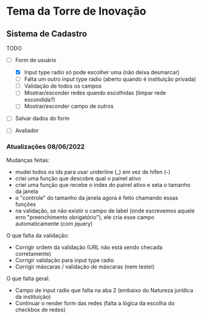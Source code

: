 # Tema da Torre de Inovação

## Sistema de Cadastro
TODO
- [ ] Form de usuário
    - [X] Input type radio só pode escolher uma (não deixa desmarcar)
    - [ ] Falta um outro input type radio (aberto quando é instituição privada)
    - [ ] Validação de todos os campos
    - [ ] Mostrar/esconder redes quando escolhidas (limpar rede escondida?) 
    - [ ] Mostrar/esconder campo de outros
- [ ] Salvar dados do form
- [ ] Avaliador


### Atualizações 08/06/2022
Mudanças feitas:

- mudei todos os ids para usar underline (_) em vez de hífen (-)
- criei uma função que descobre qual o painel ativo
- criei uma função que recebe o index do painel ativo e seta o tamanho da janela
- o "controle" do tamanho da janela agora é feito chamando essas funções
- na validação, se não existir o campo de label (onde escrevemos aquele erro "preenchimento obrigatório"), ele cria esse campo automaticamente (com jquery)


O que falta da validação:

- Corrigir ordem da validação (URL não está sendo checada corretamente)
- Corrigir validação para input type radio
- Corrigir máscaras / validação de máscaras (nem testei)

O que falta geral:
- Campo de input radio que falta na aba 2 (embaixo do Natureza jurídica da instituição)
- Continuar o render form das redes (falta a lógica da escolha do checkbox de redes)